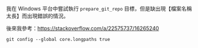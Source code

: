 


我在 Windows 平台中嘗試執行 `prepare_git_repo` 目標，但是缺出現【檔案名稱太長】而出現錯誤的情況。

後來我參考：https://stackoverflow.com/a/22575737/16265240

```
git config --global core.longpaths true
```


